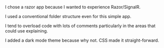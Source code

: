 I chose a razor app because I wanted to experience Razor/SignalR.

I used a conventional folder structure even for this simple app.

I tend to overload code with lots of comments particularly in the areas that could use explaining.

I added a dark mode theme because why not.  CSS made it straight-forward.
